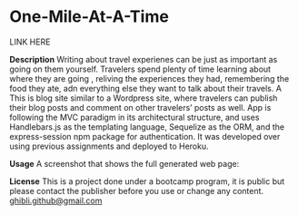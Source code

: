 # One-Mile-At-A-Time


LINK HERE



**Description**
Writing about travel experienes can be just as important as going on them yourself. Travelers spend plenty of time learning about where they are going , reliving the experiences they had, remembering the food they ate, adn everything else they want to talk about their travels. A
This is blog site similar to a Wordpress site, where travelers can publish their blog posts and comment on other travelers’ posts as well. App is following the MVC paradigm in its architectural structure, and uses Handlebars.js as the templating language, Sequelize as the ORM, and the express-session npm package for authentication. It was developed over using previous assignments and deployed to Heroku.




**Usage**
A screenshot that shows the full generated web page:





**License**
This is a project done under a bootcamp program, it is public but please contact the publisher before you use or change any content.
ghibli.github@gmail.com

